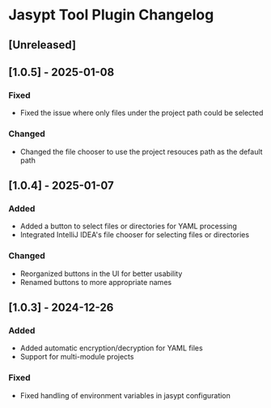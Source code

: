 # Jasypt Tool Plugin Changelog

## [Unreleased]

## [1.0.5] - 2025-01-08

### Fixed

- Fixed the issue where only files under the project path could be selected

### Changed

- Changed the file chooser to use the project resouces path as the default path


## [1.0.4] - 2025-01-07

### Added

- Added a button to select files or directories for YAML processing
- Integrated IntelliJ IDEA's file chooser for selecting files or directories

### Changed

- Reorganized buttons in the UI for better usability
- Renamed buttons to more appropriate names

## [1.0.3] - 2024-12-26

### Added

- Added automatic encryption/decryption for YAML files
- Support for multi-module projects

### Fixed

- Fixed handling of environment variables in jasypt configuration